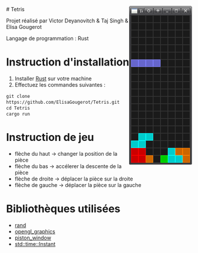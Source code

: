 <img src="tetris.png" align="right">
# Tetris

Projet réalisé par Victor Deyanovitch & Taj Singh & Elisa Gougerot

Langage de programmation : Rust

# Instruction d'installation

1) Installer [Rust](https://www.rust-lang.org) sur votre machine
2) Effectuez les commandes suivantes :

```
git clone https://github.com/ElisaGougerot/Tetris.git
cd Tetris
cargo run
```

# Instruction de jeu

* flèche du haut -> changer la position de la pièce
* flèche du bas -> accélerer la descente de la pièce
* flèche de droite -> déplacer la pièce sur la droite
* flèche de gauche -> déplacer la pièce sur la gauche

# Bibliothèques utilisées

* [rand](https://docs.rs/rand/0.7.3/rand/)
* [opengl_graphics](https://docs.rs/piston2d-opengl_graphics/0.71.0/opengl_graphics/)
* [piston_window](https://docs.piston.rs/piston_window/piston_window/)
* [std::time::Instant](https://doc.rust-lang.org/std/time/struct.Instant.html)
